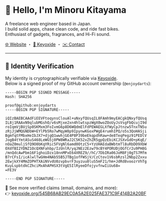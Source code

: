 # 👋 Hello, I'm Minoru Kitayama

A freelance web engineer based in Japan.  
I build solid apps, chase clean code, and ride fast bikes.  
Enthusiast of gadgets, fragrances, and Hi-Fi sound.

[🌐 Website](https://minoru.info) ・ [🔐 Keyoxide](https://keyoxide.org/545B68AB29EC0A5A2E025FAE371C9F414B2A20BF) ・ [✉️ Contact](mailto:minoru@kitayama.dev)

---

## 🔐 Identity Verification

My identity is cryptographically verifiable via [Keyoxide](https://keyoxide.org).  
Below is a signed proof of my GitHub account ownership (`@enjoydarts`):

```plaintext
-----BEGIN PGP SIGNED MESSAGE-----
Hash: SHA256

proof@github:enjoydarts
-----BEGIN PGP SIGNATURE-----

iQIzBAEBCAAdFiEEVFtoqynsClouAl+uNxyfQUsqIL8FAmh9myEACgkQNxyfQUsq
IL8j1RAAxN9qlubMGshO/v6sMjxe2xn4hlwtspzWgX0woZOoUyJsVsgFbQcujI9d
roIqmVjBUjSp0SKMxm3FoIvmG6p8D6WQdmElFdPEWAEGLXfWyCpJtnzw5TnxTN5u
zRjJjWMQGNDbW+EYlPb5Ro7wMqyW8p9IpynwKGoxPWgE4rumhIPQ/o5s3QoHASji
BgmfqtFMbxHeIbJX7+djgQ1wwhjGE4P8P39beEkqpdhRaw+de8TeqPegz91PEDlV
JogB4tYmtASuS468LeWG5j0PW8WRaJ2C5K52xZhZR5gpQzEbiKCJSXvGdO+pKqE/
nOaZ0muljSfQ9O0bKqYRic5FVgNl6amd0OtzC5+YzUHAEdaBWbtmTl8uRbDO9XbW
OXdfBI2YDNZ1OcQXNFahbp/IzUnlR/yqJNEz2Ezw79cBY4PORUDjOGfCr2u9PH8G
/mnQdcAwPbm16F1ghoiDzx18nnMPxE64XREZ9//hC/7DbIRa06JoM8Fj0gTS7Mfm
B7rCFsI/icAlwlTwGHm4NAb55B5JTBg1ofFWSjV/CzCtov1V6sbRzsl2Nbp2Zxxu
2EwjkXY4MmZOPHTXAiNVvdU0zvpbvrF3uyzuu0luS5mF21/hm+JdRd8voozrVhTg
KuyLspbtdkCZhciMxAhAPHSX3tVgE5IlRyeeDfojyvfnwIiUu68=
=FE3V

-----END PGP SIGNATURE-----
```

🔎 See more verified claims (email, domains, and more):<br>
👉 [keyoxide.org/545B68AB29EC0A5A2E025FAE371C9F414B2A20BF](https://keyoxide.org/545B68AB29EC0A5A2E025FAE371C9F414B2A20BF)
